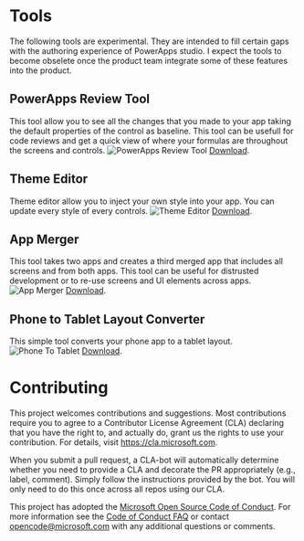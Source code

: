 # Tools
The following tools are experimental. They are intended to fill certain gaps with the authoring experience of PowerApps studio. I expect the tools to become obselete once the product team integrate some of these features into the product.

## PowerApps Review Tool
This tool allow you to see all the changes that you made to your app taking the default properties of the control as baseline. This tool can be usefull for code reviews and get a quick view of where your formulas are throughout the screens and controls.
![PowerApps Review Tool](https://pahandsonlab.blob.core.windows.net/tools/AppChangeFinder.png)
[Download](https://github.com/microsoft/powerapps-tools/raw/master/Tools/Apps/Microsoft.PowerApps.AppChangeFinder/PowerAppsReviewTool.zip).

## Theme Editor
Theme editor allow you to inject your own style into your app. You can update every style of every controls.
![Theme Editor](https://pahandsonlab.blob.core.windows.net/tools/ThemeEditor.png)
[Download](https://github.com/microsoft/powerapps-tools/raw/master/Tools/Apps/Microsoft.PowerApps.ThemeEditor/ThemeEditor.zip).

## App Merger
This tool takes two apps and creates a third merged app that includes all screens and from both apps. This tool can be useful for distrusted development or to re-use screens and UI elements across apps.
![App Merger](https://pahandsonlab.blob.core.windows.net/tools/App%20Merge.PNG)
[Download](https://pahandsonlab.blob.core.windows.net/tools/appmerger.zip).

## Phone to Tablet Layout Converter
This simple tool converts your phone app to a tablet layout.
![Phone To Tablet](https://pahandsonlab.blob.core.windows.net/tools/PhoneToTablet.png)
[Download](https://pahandsonlab.blob.core.windows.net/tools/phonetotabletconverter.zip).

# Contributing

This project welcomes contributions and suggestions.  Most contributions require you to agree to a
Contributor License Agreement (CLA) declaring that you have the right to, and actually do, grant us
the rights to use your contribution. For details, visit https://cla.microsoft.com.

When you submit a pull request, a CLA-bot will automatically determine whether you need to provide
a CLA and decorate the PR appropriately (e.g., label, comment). Simply follow the instructions
provided by the bot. You will only need to do this once across all repos using our CLA.

This project has adopted the [Microsoft Open Source Code of Conduct](https://opensource.microsoft.com/codeofconduct/).
For more information see the [Code of Conduct FAQ](https://opensource.microsoft.com/codeofconduct/faq/) or
contact [opencode@microsoft.com](mailto:opencode@microsoft.com) with any additional questions or comments.
